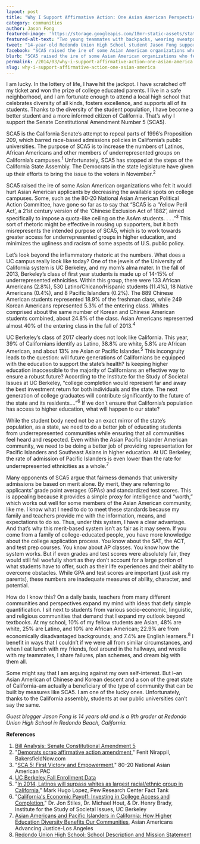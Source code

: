 ```yaml
---
layout: post
title: "Why I Support Affirmative Action: One Asian American Perspective"
category: communities
author: Jason Fong
featured-image: 'https://storage.googleapis.com/18mr-static-assets/static/images/featured/2014-03-19-why-i-support-affirmative-action-one-asian-america.jpg'
featured-alt-text: "Two young teammates with backpacks, wearing sweatpants, smile in front of a school building."
tweet: "14-year-old Redondo Union High School student Jason Fong supports #SCA5. #edu4all #noLiesnoHate "
facebook: "SCA5 raised the ire of some Asian American organizations who felt it would hurt Asian American applicants by decreasing the available spots on college campuses. Some, such as the 80-20 National Asian American Political Action Committee, have gone so far as to say that 'SCA5 is a ‘Yellow Peril Act’, a 21st century version of the ‘Chinese Exclusion Act of 1882’, aimed specifically to impose a quota-like ceiling on the AsAm students. . . .'"
blurb: "SCA5 raised the ire of some Asian American organizations who felt it would hurt Asian American applicants by decreasing the available spots on college campuses. Some, such as the 80-20 National Asian American Political Action Committee, have gone so far as to say that 'SCA5 is a ‘Yellow Peril Act’, a 21st century version of the ‘Chinese Exclusion Act of 1882’, aimed specifically to impose a quota-like ceiling on the AsAm students. . . .'  This sort of rhetoric might be effective in rousing up supporters, but it both misrepresents the intended purpose of SCA5, which is to work towards greater access for underrepresented groups in higher education, and minimizes the ugliness and racism of some aspects of U.S. public policy."
permalink: /2014/03/why-i-support-affirmative-action-one-asian-america.html
slug: why-i-support-affirmative-action-one-asian-america
---
```


I am lucky. In the lottery of life, I have hit the jackpot. I have scratched off my ticket and won the prize of college educated parents. I live in a safe neighborhood, and I am fortunate enough to attend a local high school that celebrates diversity of all kinds, fosters excellence, and supports all of its students. Thanks to the diversity of the student population, I have become a better student and a more informed citizen of California. That’s why I support the Senate Constitutional Amendment Number 5 (SCA5).

SCA5 is the California Senate’s attempt to repeal parts of 1996’s Proposition 209, which barred race-based admissions policies in California’s public universities. The purpose of SCA5 is to increase the numbers of Latinos, African Americans and other members of underrepresented groups on California’s campuses.<sup>1</sup> Unfortunately, SCA5 has stopped at the steps of the California State Assembly. The Democrats in the state legislature have given up their efforts to bring the issue to the voters in November.<sup>2</sup>

SCA5 raised the ire of some Asian American organizations who felt it would hurt Asian American applicants by decreasing the available spots on college campuses. Some, such as the 80-20 National Asian American Political Action Committee, have gone so far as to say that “SCA5 is a ‘Yellow Peril Act’, a 21st century version of the ‘Chinese Exclusion Act of 1882’, aimed specifically to impose a quota-like ceiling on the AsAm students. . . .”<sup>3</sup>  This sort of rhetoric might be effective in rousing up supporters, but it both misrepresents the intended purpose of SCA5, which is to work towards greater access for underrepresented groups in higher education, and minimizes the ugliness and racism of some aspects of U.S. public policy.  

Let’s look beyond the inflammatory rhetoric at the numbers. What does a UC campus really look like today? One of the jewels of the University of California system is UC Berkeley, and my mom’s alma mater. In the fall of 2013, Berkeley’s class of first year students is made up of 14-15% of underrepresented ethnicities. Within this group, there were 133 African Americans (2.8%), 530 Latino/Chicano/Hispanic students (11.4%), 18 Native Americans (0.4%), and 8 Pacific Islanders (0.2%). The 889 Chinese American students represented 18.9% of the freshman class, while 249 Korean Americans represented 5.3% of the entering class. Whites comprised about the same number of Korean and Chinese American students combined, about 24.8% of the class. Asian Americans represented almost 40% of the entering class in the fall of 2013.<sup>4</sup>  

UC Berkeley’s class of 2017 clearly does not look like California. This year, 39% of Californians identify as Latino, 38.8% are white, 5.8% are African American, and about 13% are Asian or Pacific Islander.<sup>5</sup> This incongruity leads to the question: will future generations of Californians be equipped with the education to support the state’s health? Is keeping higher education inaccessible to the majority of Californians an effective way to ensure a robust future?  According to the Institute for the Study of Societal Issues at UC Berkeley, “college completion would represent far and away the best investment return for both individuals and the state. The next generation of college graduates will contribute significantly to the future of the state and its residents….”<sup>6</sup> If we don’t ensure that California’s population has access to higher education, what will happen to our state?  

While the student body need not be an exact mirror of the state’s population, as a state, we need to do a better job of educating students from underrepresented communities while ensuring that all communities feel heard and respected. Even within the Asian Pacific Islander American community, we need to be doing a better job of providing representation for Pacific Islanders and Southeast Asians in higher education. At UC Berkeley, the rate of admission of Pacific Islanders is even lower than the rate for underrepresented ethnicities as a whole.<sup>7</sup>

Many opponents of SCA5 argue that fairness demands that university admissions be based on merit alone. By merit, they are referring to applicants’ grade point averages (GPAs) and standardized test scores. This is appealing because it provides a simple proxy for intelligence and “worth,” which works out well for some members of the Asian American community, like me. I know what I need to do to meet these standards because my family and teachers provide me with the information, means, and expectations to do so. Thus, under this system, I have a clear advantage. And that’s why this merit-based system isn’t as fair as it may seem.  If you come from a family of college-educated people, you have more knowledge about the college application process. You know about the SAT, the ACT, and test prep courses. You know about AP classes. You know how the system works. But if even grades and test scores were absolutely fair, they would still fall woefully short as they don’t account for a large portion of what students have to offer, such as their life experiences and their ability to overcome obstacles. While GPA and test scores are important (just ask my parents), these numbers are inadequate measures of ability, character, and potential.  

How do I know this?  On a daily basis, teachers from many different communities and perspectives expand my mind with ideas that defy simple quantification. I sit next to students from various socio-economic, linguistic, and religious communities that demand that I expand my outlook beyond textbooks. At my school, 10% of my fellow students are Asian, 48% are white, 25% are Latino, and 10% are African American; 22.9% are from economically disadvantaged backgrounds; and 7.4% are English learners.<sup>8</sup>  I benefit in ways that I couldn’t if we were all from similar circumstances, and when I eat lunch with my friends, fool around in the hallways, and wrestle with my teammates, I share failures, plan schemes, and dream big with them all.  

Some might say that I am arguing against my own self-interest.  But I–an Asian American of Chinese and Korean descent and a son of the great state of California–am actually a beneficiary of the type of community that can be built by measures like SCA5. I am one of the lucky ones. Unfortunately, thanks to the California assembly, students at our public universities can’t say the same.  

_Guest blogger Jason Fong is 14 years old and is a 9th grader at Redondo Union High School in Redondo Beach, California._

__References__

1. [Bill Analysis: Senate Constitutional Amendment 5](http://www.leginfo.ca.gov/pub/13-14/bill/sen/sb_0001-0050/sca_5_cfa_20130816_110047_sen_comm.html)
2. "[Demorats scrap affirmative action amendment](http://www.bakersfieldnow.com/news/local/Democrats-scrap-affirmative-action-amendment-250705891.html)," Fenit Nirappil, BakersfieldNow.com
3. "[SCA 5: First Victory and Empowerment](http://80-20initiative.blogspot.com/2014_02_01_archive.html)," 80-20 National Asian American PAC
4. [UC Berkeley Fall Enrollment Data](http://opa.berkeley.edu/uc-berkeley-fall-enrollment-data)
5. "[In 2014, Latinos will surpass whites as largest racial/ethnic group in California](http://www.pewresearch.org/fact-tank/2014/01/24/in-2014-latinos-will-surpass-whites-as-largest-racialethnic-group-in-california/)," Mark Hugo Lopez, Pew Research Center Fact Tank
6. "[California's Economic Payoff: Investing in College Access and Completion](http://alumni.berkeley.edu/sites/default/files/Californias_Economic_Payoff_Executive_Summary.pdf)," Dr. Jon Stiles, Dr. Michael Hout, & Dr. Henry Brady, Institute for the Study of Societal Issues, UC Berkeley
7. [Asian Americans and Pacific Islanders in California: How Higher Education Diversity Benefits Our Communities](http://www.advancingjustice-la.org/sites/default/files/Advancing%20Justice%20-%20AAPI%20Higher%20Ed%20Diversity.pdf), Asian Americans Advancing Justice-Los Angeles
8. [Redondo Union High School: School Description and Mission Statement](http://rbusd-ca.schoolloop.com/file/1244091754019/2413408550241757075.pdf)
